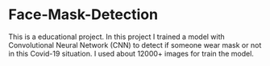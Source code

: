# Face-Mask-Detection
This is a educational project. In this project I trained a model with Convolutional Neural Network (CNN) to detect if someone wear mask or not in this Covid-19 situation. I used about 12000+ images for train the model.
